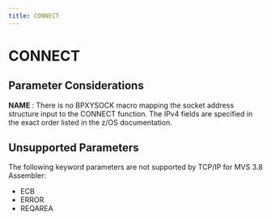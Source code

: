 ```yaml
---
title: CONNECT
---
```


CONNECT
=======

Parameter Considerations
------------------------

**NAME**
:   There is no BPXYSOCK macro mapping the socket address structure
    input to the CONNECT function. The IPv4 fields are specified in the
    exact order listed in the z/OS documentation.

Unsupported Parameters
----------------------

The following keyword parameters are not supported by TCP/IP for MVS 3.8
Assembler:

-   ECB
-   ERROR
-   REQAREA
